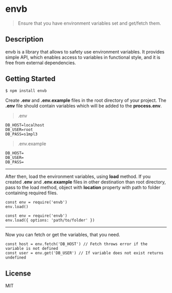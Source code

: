 
# envb
> Ensure that you have environment variables set and get/fetch them.

## Description
envb is a library that allows to safety use environment variables. It provides simple API, which enables access to variables in functional style, and it is free from external dependencies.

## Getting Started
```bash
$ npm install envb
```
Create  **.env** and **.env.example** files in the root directory of your project.
The **.env** file should contain variables which will be added to the **process.env**.

> .env
```
DB_HOST=localhost
DB_USER=root
DB_PASS=s1mpl3
```
>
> .env.example

```
DB_HOST=
DB_USER=
DB_PASS=
```
---

After then, load the environment variables, using **load** method.
If you created **.env** and **.env.example** files in other destination than root directory, pass to the load method, object with **location** property with path to folder containing required files.
```
const env = require('envb')
env.load()
```

```
const env = require('envb')
env.load({ options: 'path/to/folder' })
```
---
Now you can fetch or get the variables, that you need.
```
const host = env.fetch('DB_HOST') // Fetch throws error if the variable is not defined
const user = env.get('DB_USER') // If variable does not exist returns undefined
```

## License
MIT
